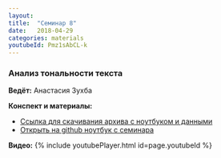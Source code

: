 ```yaml
---
layout: 
title:  "Семинар 8"
date:   2018-04-29
categories: materials 
youtubeId: Pmz1sAbCL-k
---
```


### Анализ тональности текста

**Ведёт:** Анастасия Зухба

**Конспект и материалы:**
- [Ссылка для скачивания архива с ноутбуком и данными](../../assets/notebooks/sem-sentiment-analysis.zip)
- [Открыть на github ноутбук с семинара](https://github.com/appdatascience/appdatascience.github.io/blob/master/assets/notebooks/sentiment.ipynb)

**Видео:**
{% include youtubePlayer.html id=page.youtubeId %}
